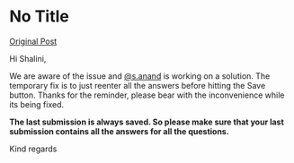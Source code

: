 # No Title

[Original Post](https://discourse.onlinedegree.iitm.ac.in/t/163765/2)

<p>Hi Shalini,</p>
<p>We are aware of the issue and <a class="mention" href="/u/s.anand">@s.anand</a> is working on a solution. The temporary fix is to just reenter all the answers before hitting the Save button. Thanks for the reminder, please bear with the inconvenience while its being fixed.</p>
<p><strong>The last submission is always saved. So please make sure that your last submission contains all the answers for all the questions.</strong></p>
<p>Kind regards</p>